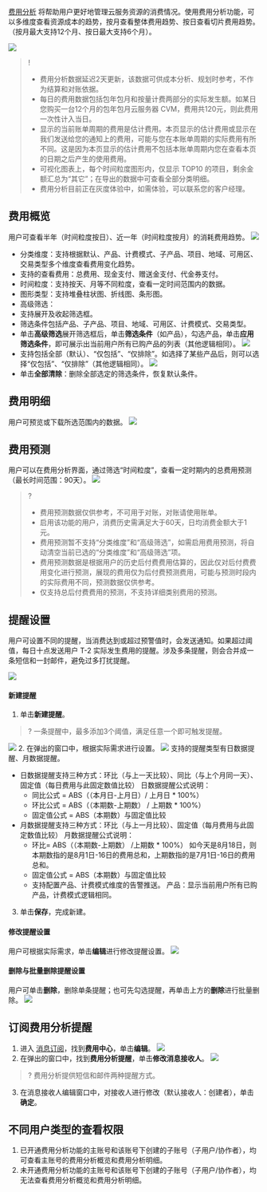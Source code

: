 
[费用分析](https://console.cloud.tencent.com/expense/cost/analysis) 将帮助用户更好地管理云服务资源的消费情况。使用费用分析功能，可以多维度查看资源成本的趋势，按月查看整体费用趋势、按日查看切片费用趋势。（按月最大支持12个月、按日最大支持6个月）。

![](https://main.qcloudimg.com/raw/76c5fbd0294f5b952f25242ff3ec2d15.png)

>!
> - 费用分析数据延迟2天更新，该数据可供成本分析、规划时参考，不作为结算和对账依据。
> - 每日的费用数据包括包年包月和按量计费两部分的实际发生额。如某日您购买一台12个月的包年包月云服务器 CVM，费用共120元，则此费用一次性计入当日。
> - 显示的当前账单周期的费用是估计费用。本页显示的估计费用或显示在我们发送给您的通知上的费用，可能与您在本账单周期的实际费用有所不同。这是因为本页显示的估计费用不包括本账单周期内您在查看本页的日期之后产生的使用费用。
> - 可视化图表上，每个时间粒度图形内，仅显示 TOP10 的项目，剩余金额汇总为“其它”；在导出的数据中可查看全部分类明细。
> - 费用分析目前正在灰度体验中，如需体验，可以联系您的客户经理。
> 

## 费用概览

用户可查看半年（时间粒度按日）、近一年（时间粒度按月）的消耗费用趋势。
![](https://qcloudimg.tencent-cloud.cn/raw/66cdb23196597a357e6b2ef07e371d8a.png)
- 分类维度：支持根据默认、产品、计费模式、子产品、项目、地域、可用区、交易类型多个维度查看费用变化趋势。
- 支持的查看费用：总费用、现金支付、赠送金支付、代金券支付。
- 时间粒度：支持按天、月等不同粒度，查看一定时间范围内的数据。
- 图形类型：支持堆叠柱状图、折线图、条形图。
- 高级筛选：
 - 支持展开及收起筛选框。
 - 筛选条件包括产品、子产品、项目、地域、可用区、计费模式、交易类型。
 - 单击**高级筛选**展开筛选框后，单击**筛选条件**（如产品），勾选产品，单击**应用筛选条件**，即可展示出当前用户所有已购产品的列表（其他逻辑相同）。
![](https://qcloudimg.tencent-cloud.cn/raw/1fc791f0eeb5b0c951f02f2ebe4cb632.png)
 - 支持包括全部（默认）、“仅包括”、“仅排除”。如选择了某些产品后，则可以选择“仅包括”、“仅排除”（其他逻辑相同）。
 ![](https://qcloudimg.tencent-cloud.cn/raw/ea0b70356c6b315628d4922314322880.png)
 - 单击**全部清除**：删除全部选定的筛选条件，恢复默认条件。

## 费用明细

用户可预览或下载所选范围内的数据。
![](https://main.qcloudimg.com/raw/c4c74043abca4d523541e9778c689313.png)

## 费用预测

用户可以在费用分析界面，通过筛选“时间粒度”，查看一定时期内的总费用预测（最长时间范围：90天）。
![](https://qcloudimg.tencent-cloud.cn/raw/f6a3a2e62fa55195ca5f3e4a28099e5d.png)

>? 
> - 费用预测数据仅供参考，不可用于对账，对账请使用账单。
> - 启用该功能的用户，消费历史需满足大于60天，日均消费金额大于1元。
> - 费用预测暂不支持“分类维度”和“高级筛选”，如需启用费用预测，将自动清空当前已选的“分类维度”和“高级筛选”项。
> - 费用预测数据是根据用户的历史后付费费用估算的，因此仅对后付费费用变化进行预测，展现的费用仅为后付费预测费用，可能与预测时段内的实际费用不同，预测数据仅供参考。
> - 仅支持总后付费费用的预测，不支持详细类别费用的预测。
> 

## 提醒设置

用户可设置不同的提醒，当消费达到或超过预警值时，会发送通知。如果超过阈值，每日十点发送用户 T-2 实际发生费用的提醒。涉及多条提醒，则会合并成一条短信和一封邮件，避免过多打扰提醒。

![](https://main.qcloudimg.com/raw/33edbac4cae613273280a520af249290.png)

#### 新建提醒

1. 单击**新建提醒**。
>? 一条提醒中，最多添加3个阈值，满足任意一个即可触发提醒。
>
![](https://main.qcloudimg.com/raw/7f2d9359a6d7ab37924ae5f53db06b2e.png)
2. 在弹出的窗口中，根据实际需求进行设置。
![](https://qcloudimg.tencent-cloud.cn/raw/e4d1bc2213c710dd7f0f55e9236f2baa.png)
支持的提醒类型有日数据提醒、月数据提醒。
 - 日数据提醒支持三种方式：环比（与上一天比较）、同比（与上个月同一天）、固定值（每日费用与此固定数值比较）
 日数据提醒公式说明：
    - 同比公式 = ABS（（本月日-上月日）/ 上月日 * 100%）
    - 环比公式 = ABS（（本期数-上期数） / 上期数 * 100%）
    - 固定值公式 = ABS（本期数）与固定值比较
 - 月数据提醒支持三种方式：环比（与上一月比较）、固定值（每月费用与此固定数值比较）
 月数据提醒公式说明：
    - 环比= ABS（（本期数-上期数） /上期数 * 100%）
如今天是8月18日，则本期数指的是8月1日-16日的费用总和，上期数指的是7月1日-16日的费用总和。
    - 固定值公式 = ABS（本期数）与固定值比较
   - 支持配置产品、计费模式维度的告警推送。
   产品：显示当前用户所有已购产品，计费模式逻辑相同。
3. 单击**保存**，完成新建。


#### 修改提醒设置

用户可根据实际需求，单击**编辑**进行修改提醒设置。
![](https://main.qcloudimg.com/raw/846b0e69752bb7bb068380ec4ede7b8f.png)

#### 删除与批量删除提醒设置

用户可单击**删除**，删除单条提醒；也可先勾选提醒，再单击上方的**删除**进行批量删除。
![](https://main.qcloudimg.com/raw/a9415d98fa89067093c73010d0a0a2e5.png)


## 订阅费用分析提醒

1. 进入 [消息订阅](https://console.cloud.tencent.com/messageCenter/messageConfig)，找到**费用中心**，单击**编辑**。
![](https://qcloudimg.tencent-cloud.cn/raw/0d2cd118b9e28fb06875e2b626ad5f5b.png)
2. 在弹出的窗口中，找到**费用分析提醒**，单击**修改消息接收人**。
![](https://qcloudimg.tencent-cloud.cn/raw/13101ee0b208ba6b920957dcd4c27dcd.png)
>? 费用分析提供短信和邮件两种提醒方式。
>
3. 在消息接收人编辑窗口中，对接收人进行修改（默认接收人：创建者），单击**确定**。

## 不同用户类型的查看权限

1. 已开通费用分析功能的主账号和该账号下创建的子账号（子用户/协作者），均可查看主账号的费用分析概览和费用分析明细。
2. 未开通费用分析功能的主账号和该账号下创建的子账号（子用户/协作者），均无法查看费用分析概览和费用分析明细。


